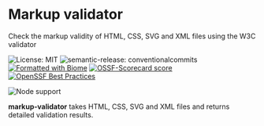 # Markup validator

Check the markup validity of HTML, CSS, SVG and XML files using the W3C validator

![License: MIT](https://img.shields.io/github/license/webdevbynight/markup-validator)
![semantic-release: conventionalcommits](https://img.shields.io/badge/semantic--release-conventionalcommits-fe5196?logo=semantic-release)
[![Formatted with Biome](https://img.shields.io/badge/Formatted_with-Biome-60a5fa?style=flat&logo=biome)](https://biomejs.dev/)
[![OSSF-Scorecard score](https://img.shields.io/ossf-scorecard/github.com/webdevbynight/markup-validator?label=openssf%20scorecard)](https://securityscorecards.dev/viewer/?uri=github.com/webdevbynight/markup-validator)
[![OpenSSF Best Practices](https://www.bestpractices.dev/projects/9935/badge)](https://www.bestpractices.dev/projects/9935)
<!--![NPM version](https://img.shields.io/npm/v/markup-validator)-->
![Node support](https://img.shields.io/node/v/markup-validator)

**markup-validator** takes HTML, CSS, SVG and XML files and returns detailed validation results.
